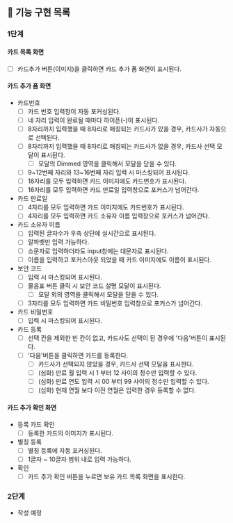 ## 📝 기능 구현 목록

### 1단계

#### 카드 목록 화면

- [ ] 카드추가 버튼(이미지)을 클릭하면 카드 추가 폼 화면이 표시된다.

#### 카드 추가 폼 화면

- 카드번호
  - [ ] 카드 번호 입력창이 자동 포커싱된다.
  - [ ] 네 자리 입력이 완료될 때마다 하이픈(-)이 표시된다.
  - [ ] 8자리까지 입력했을 때 8자리로 매칭되는 카드사가 있을 경우, 카드사가 자동으로 선택된다.
  - [ ] 8자리까지 입력했을 때 8자리로 매칭되는 카드사가 없을 경우, 카드사 선택 모달이 표시된다.
    - [ ] 모달의 Dimmed 영역을 클릭해서 모달을 닫을 수 있다.
  - [ ] 9~12번째 자리와 13~16번째 자리 입력 시 마스킹되어 표시된다.
  - [ ] 16자리를 모두 입력하면 카드 이미지에도 카드번호가 표시된다.
  - [ ] 16자리를 모두 입력하면 카드 만료일 입력창으로 포커스가 넘어간다.
- 카드 만료일
  - [ ] 4자리를 모두 입력하면 카드 이미지에도 카드번호가 표시된다.
  - [ ] 4자리를 모두 입력하면 카드 소유자 이름 입력창으로 포커스가 넘어간다.
- 카드 소유자 이름
  - [ ] 입력된 글자수가 우측 상단에 실시간으로 표시된다.
  - [ ] 알파벳만 입력 가능하다.
  - [ ] 소문자로 입력하더라도 input창에는 대문자로 표시된다.
  - [ ] 이름을 입력하고 포커스아웃 되었을 때 카드 이미지에도 이름이 표시된다.
- 보안 코드
  - [ ] 입력 시 마스킹되어 표시된다.
  - [ ] 물음표 버튼 클릭 시 보안 코드 설명 모달이 표시된다.
    - [ ] 모달 외의 영역을 클릭해서 모달을 닫을 수 있다.
  - [ ] 3자리를 모두 입력하면 카드 비밀번호 입력창으로 포커스가 넘어간다.
- 카드 비밀번호
  - [ ] 입력 시 마스킹되어 표시된다.
- 카드 등록
  - [ ] 선택 칸을 제외한 빈 칸이 없고, 카드사도 선택이 된 경우에 '다음'버튼이 표시된다.
  - [ ] '다음'버튼을 클릭하면 카드를 등록한다.
    - [ ] 카드사가 선택되지 않았을 경우, 카드사 선택 모달을 표시한다.
    - [ ] (심화) 만료 월 입력 시 1 부터 12 사이의 정수만 입력할 수 있다.
    - [ ] (심화) 만료 연도 입력 시 00 부터 99 사이의 정수만 입력할 수 있다.
    - [ ] (심화) 현재 연월 보다 이전 연월은 입력한 경우 등록할 수 없다.

#### 카드 추가 확인 화면

- 등록 카드 확인
  - [ ] 등록한 카드의 이미지가 표시된다.
- 별칭 등록
  - [ ] 별칭 등록에 자동 포커싱된다.
  - [ ] 1글자 ~ 10글자 범위 내로 입력 가능하다.
- 확인
  - [ ] 카드 추가 확인 버튼을 누르면 보유 카드 목록 화면을 표시한다.

### 2단계

- 작성 예정
